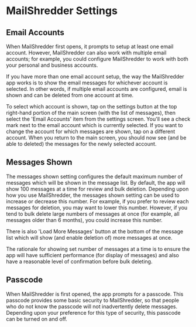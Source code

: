 # MailShredder Settings

## Email Accounts

When MailShredder first opens, it prompts to setup at least one email account. However, MailShredder can also work with multiple email accounts; for example, you could configure MailShredder to work with both your personal and business accounts.

If you have more than one email account setup, the way the MailShredder app works is to show the email messages for whichever account is selected. In other words, if multiple email accounts are configured, email is shown and can be deleted from one account at time. 

To select which account is shown, tap on the settings button at the top right-hand portion of the main screen (with the list of messages), then select the 'Email Accounts' item from the settings screen. You'll see a check mark next to the email account which is currently selected. If you want to change the account for which messages are shown, tap on a different account. When you return to the main screen, you should now see (and be able to deleted) the messages for the newly selected account.

## Messages Shown

The messages shown setting configures the default maximum number of messages which will be shown in the message list. By default, the app will show 100 messages at a time for review and bulk deletion. Depending upon how you use MailShredder, the messages shown setting can be used to increase or decrease this number. For example, if you prefer to review each messages for deletion, you may want to lower this number. However, if you tend to bulk delete large numbers of messages at once (for example, all messages older than 6 months), you could increase this number.

There is also 'Load More Messages' button at the bottom of the message list which will show (and enable deletion of) more messages at once.

The rationale for showing set number of messages at a time is to ensure the app will have sufficient performance (for display of messages) and also have a reasonable level of confirmation before bulk deleting.

## Passcode

When MailShredder is first opened, the app prompts for a passcode. This passcode provides some basic security to MailShredder, so that people who do not know the passcode will not inadvertently delete messages. Depending upon your preference for this type of security, this passcode can be turned on and off.
